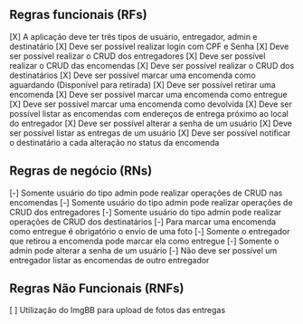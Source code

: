 ## Regras funcionais (RFs)

[X] A aplicação deve ter três tipos de usuário, entregador, admin e destinatário
[X] Deve ser possível realizar login com CPF e Senha
[X] Deve ser possível realizar o CRUD dos entregadores
[X] Deve ser possível realizar o CRUD das encomendas
[X] Deve ser possível realizar o CRUD dos destinatários
[X] Deve ser possível marcar uma encomenda como aguardando (Disponível para retirada)
[X] Deve ser possível retirar uma encomenda
[X] Deve ser possível marcar uma encomenda como entregue
[X] Deve ser possível marcar uma encomenda como devolvida
[X] Deve ser possível listar as encomendas com endereços de entrega próximo ao local do entregador
[X] Deve ser possível alterar a senha de um usuário
[X] Deve ser possível listar as entregas de um usuário
[X] Deve ser possível notificar o destinatário a cada alteração no status da encomenda

## Regras de negócio (RNs)

[-] Somente usuário do tipo admin pode realizar operações de CRUD nas encomendas
[-] Somente usuário do tipo admin pode realizar operações de CRUD dos entregadores
[-] Somente usuário do tipo admin pode realizar operações de CRUD dos destinatários
[-] Para marcar uma encomenda como entregue é obrigatório o envio de uma foto
[-] Somente o entregador que retirou a encomenda pode marcar ela como entregue
[-] Somente o admin pode alterar a senha de um usuário
[-] Não deve ser possível um entregador listar as encomendas de outro entregador

## Regras Não Funcionais (RNFs)

[ ] Utilização do ImgBB para upload de fotos das entregas